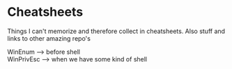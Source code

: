 # Cheatsheets

Things I can't memorize and therefore collect in cheatsheets. Also stuff and links to other amazing repo's

WinEnum --> before shell <br>
WinPrivEsc --> when we have some kind of shell
